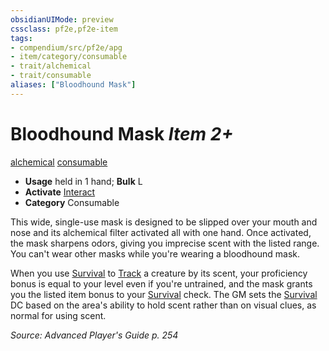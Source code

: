 ```yaml
---
obsidianUIMode: preview
cssclass: pf2e,pf2e-item
tags:
- compendium/src/pf2e/apg
- item/category/consumable
- trait/alchemical
- trait/consumable
aliases: ["Bloodhound Mask"]
---
```

# Bloodhound Mask *Item 2+*  
[alchemical](../../../rules/traits/alchemical.md)  [consumable](../../../rules/traits/consumable.md)  

- **Usage** held in 1 hand; **Bulk** L
- **Activate** [Interact](../../../rules/actions/interact.md)
- **Category** Consumable

This wide, single-use mask is designed to be slipped over your mouth and nose and its alchemical filter activated all with one hand. Once activated, the mask sharpens odors, giving you imprecise scent with the listed range. You can't wear other masks while you're wearing a bloodhound mask.

When you use [Survival](../../skills.md#Survival) to [Track](../../../rules/actions/track.md) a creature by its scent, your proficiency bonus is equal to your level even if you're untrained, and the mask grants you the listed item bonus to your [Survival](../../skills.md#Survival) check. The GM sets the [Survival](../../skills.md#Survival) DC based on the area's ability to hold scent rather than on visual clues, as normal for using scent.

*Source: Advanced Player's Guide p. 254*